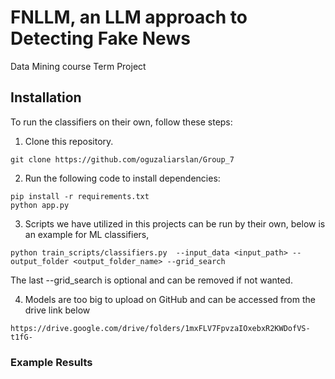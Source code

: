 # FNLLM, an LLM approach to Detecting Fake News
Data Mining course Term Project


## Installation
To run the classifiers on their own, follow these steps: 
1. Clone this repository.
```
git clone https://github.com/oguzaliarslan/Group_7
```
2. Run the following code to install dependencies:
```
pip install -r requirements.txt
python app.py
```
3. Scripts we have utilized in this projects can be run by their own, below is an example for ML classifiers,
```
python train_scripts/classifiers.py  --input_data <input_path> --output_folder <output_folder_name> --grid_search
```
The last --grid_search is optional and can be removed if not wanted.

4. Models are too big to upload on GitHub and can be accessed from the drive link below
```
https://drive.google.com/drive/folders/1mxFLV7FpvzaIOxebxR2KWDofVS-t1fG-
```


### Example Results

